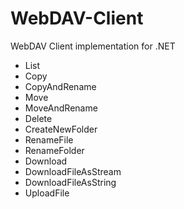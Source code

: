 # WebDAV-Client
WebDAV Client implementation for .NET

* List
* Copy
* CopyAndRename
* Move
* MoveAndRename
* Delete
* CreateNewFolder
* RenameFile
* RenameFolder
* Download
* DownloadFileAsStream
* DownloadFileAsString
* UploadFile
